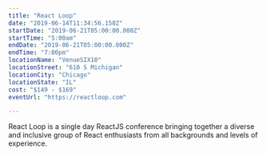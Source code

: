 ```yaml
---
title: "React Loop"
date: "2019-06-14T11:34:56.158Z"
startDate: "2019-06-21T05:00:00.000Z"
startTime: "5:00am"
endDate: "2019-06-21T05:00:00.000Z"
endTime: "7:00pm"
locationName: "VenueSIX10"
locationStreet: "610 S Michigan"
locationCity: "Chicago"
locationState: "IL"
cost: "$149 - $169"
eventUrl: "https://reactloop.com"

---
```


React Loop is a single day ReactJS conference bringing together a diverse and inclusive group of React enthusiasts from all backgrounds and levels of experience.

